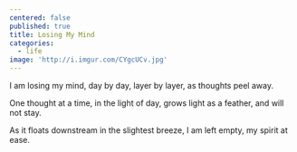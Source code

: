 ```yaml
---
centered: false
published: true
title: Losing My Mind
categories:
  - life
image: 'http://i.imgur.com/CYgcUCv.jpg'
---
```

I am losing my mind,
day by day,
layer by layer,
as thoughts peel away.

One thought at a time,
in the light of day,
grows light as a feather,
and will not stay.

As it floats downstream
in the slightest breeze,
I am left empty,
my spirit at ease.


